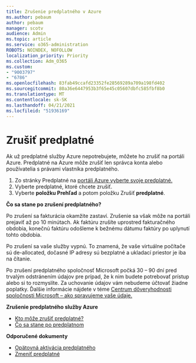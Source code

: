 ```yaml
---
title: Zrušenie predplatného v Azure
ms.author: pebaum
author: pebaum
manager: scotv
audience: Admin
ms.topic: article
ms.service: o365-administration
ROBOTS: NOINDEX, NOFOLLOW
localization_priority: Priority
ms.collection: Adm_O365
ms.custom:
- "9003797"
- "6786"
ms.openlocfilehash: 83fab49ccafd23352fe28569289a709a198fd402
ms.sourcegitcommit: 80a36e6447953b3f65e45c05607dbfc585fbf8b0
ms.translationtype: MT
ms.contentlocale: sk-SK
ms.lasthandoff: 04/21/2021
ms.locfileid: "51936169"
---
```

# <a name="cancel-subscription"></a>Zrušiť predplatné

Ak už predplatné služby Azure nepotrebujete, môžete ho zrušiť na portáli Azure. Predplatné na Azure môže zrušiť len správca konta alebo používatelia s právami vlastníka predplatného.

1. Zo stránky Predplatné na [portáli Azure vyberte svoje predplatné.](https://portal.azure.com/#blade/Microsoft_Azure_Billing/SubscriptionsBlade)
2. Vyberte predplatné, ktoré chcete zrušiť.
3. Vyberte **položku Prehľad** a potom položku Zrušiť **predplatné**.

**Čo sa stane po zrušení predplatného?**

Po zrušení sa fakturácia okamžite zastaví. Zrušenie sa však môže na portáli prejaviť až po 10 minútach. Ak faktúru zrušíte uprostred fakturačného obdobia, konečnú faktúru odošleme k bežnému dátumu faktúry po uplynutí tohto obdobia.

Po zrušení sa vaše služby vypnú. To znamená, že vaše virtuálne počítače sú de-allocated, dočasné IP adresy sú bezplatné a ukladací priestor je iba na čítanie.

Po zrušení predplatného spoločnosť Microsoft počká 30 – 90 dní pred trvalým odstránením údajov pre prípad, že k nim budete potrebovať prístup alebo si to rozmyslíte. Za uchovanie údajov vám nebudeme účtovať žiadne poplatky. Ďalšie informácie nájdete v téme [Centrum dôveryhodnosti spoločnosti Microsoft – ako spravujeme vaše údaje.](https://go.microsoft.com/fwLink/p/?LinkID=822930&clcid=0x409)

**Zrušenie predplatného služby Azure**

- [Kto môže zrušiť predplatné?](https://docs.microsoft.com/azure/billing/billing-how-to-cancel-azure-subscription?WT.mc_id=Portal-Microsoft_Azure_Support#who-can-cancel-a-subscription)
- [Čo sa stane po predplatnom](https://docs.microsoft.com/azure/billing/billing-how-to-cancel-azure-subscription?WT.mc_id=Portal-Microsoft_Azure_Support#what-happens-after-i-cancel-my-subscription)

**Odporučené dokumenty**

- [Opätovná aktivácia predplatného](https://docs.microsoft.com/azure/billing/billing-how-to-cancel-azure-subscription?WT.mc_id=Portal-Microsoft_Azure_Support#reactivate-subscription)
- [Zmeniť predplatné](https://docs.microsoft.com/azure/billing/billing-how-to-switch-azure-offer?WT.mc_id=Portal-Microsoft_Azure_Support)